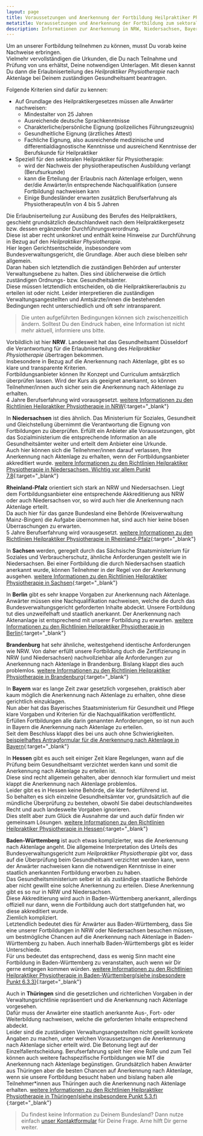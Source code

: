 ```yaml
---
layout: page
title: Voraussetzungen und Anerkennung der Fortbildung Heilpraktiker Physiotherapie
metatitle: Voraussetzungen und Anerkennung der Fortbildung zum sektoralen Heilpraktiker Physiotherapie
description: Informationen zur Anerkennung in NRW, Niedersachsen, Bayern, Baden-Württemberg, Hessen und anderen Bundesländern
---
```


Um an unserer Fortbildung teilnehmen zu können, musst Du vorab keine Nachweise erbringen.  
Vielmehr vervollständigen die Urkunden, die Du nach Teilnahme und Prüfung von uns erhältst, Deine notwendigen Unterlagen.
Mit diesen kannst Du dann die Erlaubniserteilung des <em>Heilpraktiker Physiotherapie</em> nach Aktenlage bei Deinem zuständigen Gesundheitsamt beantragen.

Folgende Kriterien sind dafür zu kennen:

- Auf Grundlage des Heilpraktikergesetzes müssen alle Anwärter nachweisen:
  - Mindestalter von 25 Jahren
  - Ausreichende deutsche Sprachkenntnisse
  - Charakterliche/persönliche Eignung \(polizeiliches Führungszeugnis\)
  - Gesundheitliche Eignung \(ärztliches Attest\)
  - Fachliche Eignung, also ausreichende medizinische und differentialdiagnostische Kenntnisse und ausreichend Kenntnisse der Berufskunde für Heilpraktiker
- Speziell für den sektoralen Heilpraktiker für Physiotherapie:
  - wird der Nachweis der physiotherapeutischen Ausbildung verlangt \(Berufsurkunde\)
  - kann die Erteilung der Erlaubnis nach Aktenlage erfolgen, wenn der/die Anwärter/in entsprechende Nachqualifikation \(unsere Fortbildung\) nachweisen kann
  - Einige Bundesländer erwarten zusätzlich Berufserfahrung als Physiotherapeut/in von 4 bis 5 Jahren

Die Erlaubniserteilung zur Ausübung des Berufes des Heilpraktikers, geschieht grundsätzlich deutschlandweit nach dem Heilpraktikergesetz bzw. dessen ergänzender Durchführungsverordnung.  
Diese ist aber recht unkonkret und enthält keine Hinweise zur Durchführung in Bezug auf den <em>Heilpraktiker Physiotherapie</em>.  
Hier legen Gerichtsentscheide, insbesondere vom Bundesverwaltungsgericht, die Grundlage. Aber auch diese bleiben sehr allgemein.  
Daran haben sich letztendlich die zuständigen Behörden auf unterster Verwaltungsebene zu halten. Dies sind üblicherweise die örtlich zuständigen Ordnungs- bzw. Gesundheitsämter.  
Diese müssen letztendlich entscheiden, ob die Heilpraktikererlaubnis zu erteilen ist oder nicht.
Leider interpretieren die zuständigen Verwaltungsangestellten und Amtsärzte/innen die bestehenden Bedingungen recht unterschiedlich und oft sehr intransparent.

 > Die unten aufgeführten Bedingungen können sich zwischenzeitlich ändern. Solltest Du den Eindruck haben, eine Information ist nicht mehr aktuell, informiere uns bitte.

Vorbildlich ist hier **NRW**. Landesweit hat das Gesundheitsamt Düsseldorf die Verantwortung für die Erlaubniserteilung des <em>Heilpraktiker Physiotherapie</em> übertragen bekommen.  
Insbesondere in Bezug auf die Anerkennung nach Aktenlage, gibt es so klare und transparente Kriterien.  
Fortbildungsanbieter können Ihr Konzept und Curriculum amtsärztlich überprüfen lassen. Wird der Kurs als geeignet anerkannt, so können Teilnehmer/innen auch sicher sein die Anerkennung nach Aktenlage zu erhalten.  
4 Jahre Berufserfahrung wird vorausgesetzt. [weitere Informationen zu den Richtlinien Heilpraktiker Physiotherapie in NRW](https://www2.duesseldorf.de/gesundheitsamt/fachpublikum-fortbildungen/heilpraktiker/kriterienkatalog-hp-physiotherapie.html){:target="_blank"}


In **Niedersachsen** ist dies ähnlich. Das Ministerium für Soziales, Gesundheit und Gleichstellung übernimmt die Verantwortung die Eignung von Fortbildungen zu überprüfen. Erfüllt ein Anbieter alle Voraussetzungen, gibt das Sozialministerium die entsprechende Information an alle Gesundheitsämter weiter und erteilt dem Anbieter eine Urkunde.  
Auch hier können sich die Teilnehmer/innen darauf verlassen, Ihre Anerkennung nach Aktenlage zu erhalten, wenn der Fortbildungsanbieter akkreditiert wurde. [weitere Informationen zu den Richtlinien Heilpraktiker Physiotherapie in Niedersachsen. Wichtig vor allem Punkt 7.8](https://www.soziales.niedersachsen.de/download/401/Richtlinie_zur_Durchfuehrung_des_Verfahrens_zur_Erteilung_einer_Erlaubnis_nach_dem_Heilpraktikergesetz.pdf){:target="_blank"}
  
**Rheinland-Pfalz** orientiert sich stark an NRW und Niedersachsen. Liegt dem Fortbildungsanbieter eine entsprechende Akkreditierung aus NRW oder auch Niedersachsen vor, so wird auch hier die Anerkennung nach Aktenlage erteilt.  
Da auch hier für das ganze Bundesland eine Behörde \(Kreisverwaltung Mainz-Bingen\) die Aufgabe übernommen hat, sind auch hier keine bösen Überraschungen zu erwarten.  
5 Jahre Berufserfahrung wird vorausgesetzt. [weitere Informationen zu den Richtlinien Heilpraktiker Physiotherapie in Rheinland-Pfalz](https://www.mainz-bingen.de/de/Familie-Jugend-Asyl-Gesundheit-Soziales/Gesundheit/Heilpraktiker/Physiotherapie.php){:target="_blank"}
  
In **Sachsen** werden, geregelt durch das Sächsische Staatsministerium für Soziales und Verbraucherschutz, ähnliche Anforderungen gestellt wie in Niedersachsen. Bei einer Fortbildung die durch Niedersachsen staatlich anerkannt wurde, können Teilnehmer in der Regel von der Anerkennung ausgehen. [weitere Informationen zu den Richtlinien Heilpraktiker Physiotherapie in Sachsen](http://amt24.sachsen.de/ZFinder/verfahren.do?action=showdetail&modul=VB&id=601598!0){:target="_blank"}
  
In **Berlin** gibt es sehr knappe Vorgaben zur Anerkennung nach Aktenlage. Anwärter müssen eine Nachqualifikation nachweisen, welche die durch das Bundesverwaltungsgericht geforderten Inhalte abdeckt.
Unsere Fortbildung tut dies unzweifelhaft und staatlich anerkannt. Der Anerkennung nach Aktenanlage ist entsprechend mit unserer Fortbildung zu erwarten.
[weitere Informationen zu den Richtlinien Heilpraktiker Physiotherapie in Berlin](https://www.berlin.de/ba-tempelhof-schoeneberg/politik-und-verwaltung/aemter/gesundheitsamt/heilpraktikerbereich/zulassungsvoraussetzungen-und-unterlagen-zur-antragstellung-379579.php#Physiotherapie){:target="_blank"}
  
**Brandenburg** hat sehr ähnliche, weitestgehend identische Anforderungen wie NRW. Von daher erfüllt unsere Fortbildung duch die Zertifizierung in NRW (und Niedersachsen) nachvollziehbar alle Anforderungen zur Anerkennung nach Aktenlage in Brandenburg. Bislang klappt dies auch problemlos. [weitere Informationen zu den Richtlinien Heilpraktiker Physiotherapie in Brandenburg](http://vv.potsdam.de/vv/Heilpraktikerueberpruefung_-_Physiotherapie__Kriterienkatalog_zur_Ueberpruefung_nach_Aktenlage_24.05.17.pdf){:target="_blank"}
  
In **Bayern** war es lange Zeit zwar gesetzlich vorgesehen, praktisch aber kaum möglich die Anerkennung nach Aktenlage zu erhalten, ohne diese gerichtlich einzuklagen.  
Nun aber hat das Bayerisches Staatsministerium für Gesundheit und Pflege klare Vorgaben und Kriterien für die Nachqualifikation veröffentlicht.  
Erfüllen Fortbildungen alle darin genannten Anforderungen, so ist nun auch in Bayern die Anerkennung nach Aktenlage zu erteilen.  
Seit dem Beschluss klappt dies bei uns auch ohne Schwierigkeiten.
[beispielhaftes Antragformular für die Anerkennung nach Aktenlage in Bayern](http://www.landkreis-wuerzburg.de/media/custom/2680_748_1.PDF?1485357217){:target="_blank"}
  
In **Hessen** gibt es auch seit einiger Zeit klare Regelungen, wann auf die Prüfung beim Gesundheitsamt verzichtet werden kann und somit die Anerkennung nach Aktenlage zu erteilen ist.  
Diese sind recht allgemein gehalten, aber dennoch klar formuliert und meist klappt die Anerkennung nach Aktenlage problemlos.  
Leider gibt es in Hessen keine Behörde, die klar federführend ist.  
So behalten es sich einzelne Gesundheitsämter vor, grundsätzlich auf die mündliche Überprüfung zu bestehen, obwohl Sie dabei deutschlandweites Recht und auch landesweite Vorgaben ignorieren.  
Dies stellt aber zum Glück die Ausnahme dar und auch dafür finden wir gemeinsam Lösungen.
[weitere Informationen zu den Richtlinien Heilpraktiker Physiotherapie in Hessen](https://www.jurion.de/gesetze/hpgdrl_he/5/){:target="_blank"}
  
**Baden-Württemberg** ist auch etwas komplizierter, was die Anerkennung nach Aktenlage angeht.
Die allgemeine Interpretation des Urteils des Bundesverwaltungsgericht zum <em>Heilpraktiker Physiotherapie</em> gibt vor, dass auf die Überprüfung beim Gesundheitsamt verzichtet werden kann, wenn der Anwärter nachweisen kann die notwendigen Kenntnisse in einer staatlich anerkannten Fortbildung erworben zu haben.  
Das Gesundheitsministerium selber ist als zuständige staatliche Behörde aber nicht gewillt eine solche Anerkennung zu erteilen. Diese Anerkennung gibt es so nur in NRW und Niedersachsen.  
Diese Akkreditierung wird auch in Baden-Württemberg anerkannt, allerdings offiziell nur dann, wenn die Fortbildung auch dort stattgefunden hat, wo diese akkreditiert wurde.  
Ziemlich kompliziert.  
Letztendlich bedeutet dies für Anwärter aus Baden-Württemberg, dass Sie eine unserer Fortbildungen in NRW oder Niedersachsen besuchen müssen, um bestmögliche Chancen auf die Anerkennung nach Aktenlage in Baden-Württemberg zu haben.
Auch innerhalb Baden-Württembergs gibt es leider Unterschiede.  
Für uns bedeutet das entsprechend, dass es wenig Sinn macht eine Fortbildung in Baden-Württemberg zu veranstalten, auch wenn wir Dir gerne entgegen kommen würden.
[weitere Informationen zu den Richtlinien Heilpraktiker Physiotherapie in Baden-Württemberg(siehe insbesondere Punkt 6.3.3)](https://www.kreis-tuebingen.de/site/LRA-Tuebingen-Internet-Root/get/params_E535554938/610654/Verwaltungsvorschrift%20des%20Sozialministeriums%20zur%20Durchf%C3%BChrung%20des%20Heilpraktikergesetzes.pdf){:target="_blank"}

Auch in **Thüringen** sind die gesetzlichen und richterlichen Vorgaben in der Verwaltungsrichtlinie repräsentiert und die Anerkennung nach Aktenlage vorgesehen.  
Dafür muss der Anwärter eine staatlich anerkannte Aus-, Fort- oder Weiterbildung nachweisen, welche die geforderten Inhalte entsprechend abdeckt.  
Leider sind die zuständigen Verwaltungsangestellten nicht gewillt konkrete Angaben zu machen, unter welchen Voraussetzungen die Anerkennung nach Aktenlage sicher erteilt wird. Die Betonung liegt auf der Einzelfallentscheidung. Berufserfahrung spielt hier eine Rolle und zum Teil können auch weitere fachspezifische Fortbildungen wie MT die Anerkennung nach Aktenlage begünstigen.
Grundsätzlich haben Anwärter aus Thüringen aber die besten Chancen auf Anerkennung nach Aktenlage, wenn sie unsere Fortbildung besucht haben und bislang haben alle Teilnehmer*innen aus Thüringen auch die Anerkennung nach Aktenlage erhalten.
[weitere Informationen zu den Richtlinien Heilpraktiker Physiotherapie in Thüringen(siehe insbesondere Punkt 5.3.f)](http://landesrecht.thueringen.de/jportal/portal/t/108g/page/bsthueprod.psml;jsessionid=A225061F691C8BB3F8F1106EB00E7FD0.jp27?doc.hl=1&doc.id=VVTH-VVTH000006268&documentnumber=17&numberofresults=18&doctyp=vvth&showdoccase=1&doc.part=F&paramfromHL=true#ivz5){:target="_blank"}


  > Du findest keine Information zu Deinem Bundesland? Dann nutze einfach [unser Kontaktformular]({{site.baseurl}}/kontakt/) für Deine Frage. Arne hilft Dir gerne weiter.





